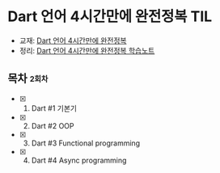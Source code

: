 # Dart 언어 4시간만에 완전정복 TIL
- 교재: [Dart 언어 4시간만에 완전정복](https://www.inflearn.com/course/dart-%EC%96%B8%EC%96%B4-%EC%9E%85%EB%AC%B8/dashboard)
- 정리: [Dart 언어 4시간만에 완전정복 학습노트](https://www.notion.so/bfca6a94862a46bbba93b29f08947933?v=475ceca4ffa048ebbe968d2cb87b6e0a)


## 목차 <sub><sup>2회차</sup></sub>
- [x] 1. Dart #1 기본기
- [x] 2. Dart #2 OOP
- [x] 3. Dart #3 Functional programming
- [x] 4. Dart #4 Async programming
